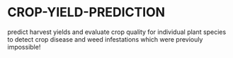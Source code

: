 # CROP-YIELD-PREDICTION
predict harvest yields and evaluate crop quality for individual plant species to detect crop disease and weed infestations which were previouly impossible!
